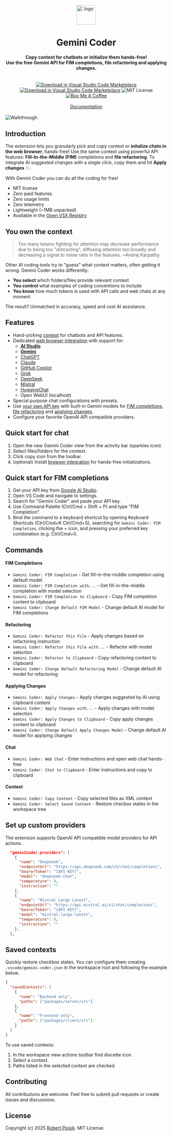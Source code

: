 <div align="center">
    <img src="https://raw.githubusercontent.com/robertpiosik/gemini-coder/refs/heads/master/packages/vscode/media/logo.png" alt="logo" width="60">
  <br>
  <h1>Gemini Coder</h1>
  <h4>Copy context for chatbots or initialize them hands-free!<br/>
  Use the free Gemini API for FIM completions, file refactoring and applying changes.</h4>
  <br>
  <a href="https://marketplace.visualstudio.com/items?itemName=robertpiosik.gemini-coder"><img src="https://img.shields.io/badge/Download-Visual_Studio_Code-blue
  " alt="Download in Visual Studio Code Marketplace"></a>
  <a href="https://marketplace.visualstudio.com/items?itemName=robertpiosik.gemini-coder"><img src="https://img.shields.io/badge/Download-Open_VSX_Registry-blue
  " alt="Download in Visual Studio Code Marketplace"></a>
  <img src="https://img.shields.io/badge/License-MIT-green.svg" alt="MIT License">
  <a href="https://www.buymeacoffee.com/robertpiosik"><img src="https://img.shields.io/badge/Donate-Buy_me_a_coffee-green.svg" alt="Buy Me A Coffee"></a>
  <br>  
  <br>
  <a href="https://gemini-coder.netlify.app/">Documentation</a>
  <br>
  <br>
</div>

<img src="https://github.com/robertpiosik/gemini-coder/raw/HEAD/packages/shared/src/media/walkthrough.gif" alt="Walkthrough" />

## Introduction

The extension lets you granularly pick and copy context or **initalize chats in the web browser**, hands-free! Use the same context using powerful API features: **Fill-In-the-Middle (FIM)** completions and **file refactoring**. To integrate AI suggested changes with a single click, copy them and hit **Apply changes** ✨.

With Gemini Coder you can do all the coding for free!

- MIT license
- Zero paid features
- Zero usage limits
- Zero telemetry
- Lightweight (~1MB unpacked)
- Available in the [Open VSX Registry](https://open-vsx.org/extension/robertpiosik/gemini-coder)

## You own the context

> Too many tokens fighting for attention may _decrease_ performance due to being too "distracting", diffusing attention too broadly and decreasing a signal to noise ratio in the features. ~Andrej Karpathy

Other AI coding tools try to "guess" what context matters, often getting it wrong. Gemini Coder works differently:

- **You select** which folders/files provide relevant context
- **You control** what examples of coding conventions to include
- **You know** how much tokens is used with API calls and web chats at any moment

The result? Unmatched in accuracy, speed and cost AI assistance.

## Features

- Hand-picking [context](https://gemini-coder.netlify.app/docs/context) for chatbots and API features.
- Dedicated [web browser integration](https://gemini-coder.netlify.app/docs/installation/web-browser-integration) with support for:
  - **[AI Studio](https://aistudio.google.com/app/prompts/new_chat)**
  - **[Gemini](https://gemini.google.com/app)**
  - [ChatGPT](https://chatgpt.com/)
  - [Claude](https://claude.ai/new)
  - [GitHub Copilot](https://github.com/copilot)
  - [Grok](https://grok.com/)
  - [DeepSeek](https://chat.deepseek.com/)
  - [Mistral](https://chat.mistral.ai/chat)
  - [HuggingChat](https://huggingface.co/chat/)
  - Open WebUI (localhost)
- Special purpose chat configurations with presets.
- Use [your own API key](https://aistudio.google.com/app/apikey) with built-in Gemini models for [FIM completions](https://gemini-coder.netlify.app/docs/features/fim), [file refactoring](https://gemini-coder.netlify.app/docs/features/refactor) and [applying changes](https://gemini-coder.netlify.app/docs/features/apply-changes).
- Configure your favorite OpenAI API compatible providers.

## Quick start for chat

1. Open the new Gemini Coder view from the activity bar (sparkles icon).
2. Select files/folders for the context.
3. Click copy icon from the toolbar.
4. (optional) Install [browser integration](https://gemini-coder.netlify.app/docs/installation/web-browser-integration) for hands-free initializations.

## Quick start for FIM completions

1. Get your API key from [Google AI Studio](https://aistudio.google.com/app/apikey).
2. Open VS Code and navigate to settings.
3. Search for "Gemini Coder" and paste your API key.
4. Use Command Palette (Ctrl/Cmd + Shift + P) and type "FIM Completion".
5. Bind the command to a keyboard shortcut by opening Keyboard Shortcuts (Ctrl/Cmd+K Ctrl/Cmd+S), searching for `Gemini Coder: FIM Completion`, clicking the + icon, and pressing your preferred key combination (e.g. Ctrl/Cmd+I).

## Commands

#### FIM Completions

- `Gemini Coder: FIM Completion` - Get fill-in-the-middle completion using default model
- `Gemini Coder: FIM Completion with...` - Get fill-in-the-middle completion with model selection
- `Gemini Coder: FIM Completion to Clipboard` - Copy FIM completion content to clipboard
- `Gemini Coder: Change Default FIM Model` - Change default AI model for FIM completions

#### Refactoring

- `Gemini Coder: Refactor this File` - Apply changes based on refactoring instruction
- `Gemini Coder: Refactor this File with...` - Refactor with model selection
- `Gemini Coder: Refactor to Clipboard` - Copy refactoring content to clipboard
- `Gemini Coder: Change Default Refactoring Model` - Change default AI model for refactoring

#### Applying Changes

- `Gemini Coder: Apply Changes` - Apply changes suggested by AI using clipboard content
- `Gemini Coder: Apply Changes with...` - Apply changes with model selection
- `Gemini Coder: Apply Changes to Clipboard` - Copy apply changes content to clipboard
- `Gemini Coder: Change Default Apply Changes Model` - Change default AI model for applying changes

#### Chat

- `Gemini Coder: Web Chat` - Enter instructions and open web chat hands-free
- `Gemini Coder: Chat to Clipboard` - Enter instructions and copy to clipboard

#### Context

- `Gemini Coder: Copy Context` - Copy selected files as XML context
- `Gemini Coder: Select Saved Context` - Restore checbox states in the workspace tree

## Set up custom providers

The extension supports OpenAI API compatible model providers for API actions.

```json
  "geminiCoder.providers": [
    {
      "name": "DeepSeek",
      "endpointUrl": "https://api.deepseek.com/v1/chat/completions",
      "bearerToken": "[API KEY]",
      "model": "deepseek-chat",
      "temperature": 0,
      "instruction": ""
    },
    {
      "name": "Mistral Large Latest",
      "endpointUrl": "https://api.mistral.ai/v1/chat/completions",
      "bearerToken": "[API KEY]",
      "model": "mistral-large-latest",
      "temperature": 0,
      "instruction": ""
    },
  ],
```

## Saved contexts

Quickly restore checkbox states. You can configure them creating `.vscode/gemini-coder.json` in the workspace root and following the example below.

```json
{
  "savedContexts": [
    {
      "name": "Backend only",
      "paths": ["packages/server/src"]
    },
    {
      "name": "Frontend only",
      "paths": ["packages/client/src"]
    }
  ]
}
```

To use saved contexts:

1. In the workspace view actions toolbar find discette icon.
2. Select a context.
3. Paths listed in the selected context are checked.

## Contributing

All contributions are welcome. Feel free to submit pull requests or create issues and discussions.

## License

Copyright (c) 2025 [Robert Piosik](https://buymeacoffee.com/robertpiosik). MIT License.
